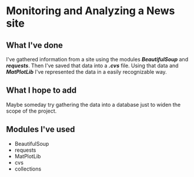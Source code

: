 # Monitoring and Analyzing a News site

## What I've done
I've gathered information from a site using the modules ***BeautifulSoup*** and ***requests***. Then I've saved that data into a ***.cvs*** file. 
Using that data and ***MatPlotLib*** I've represented the data in a easily recognizable way.

## What I hope to add 
Maybe someday try gathering the data into a database just to widen the scope of the project.

## Modules I've used
* BeautifulSoup
* requests
* MatPlotLib
* cvs
* collections
